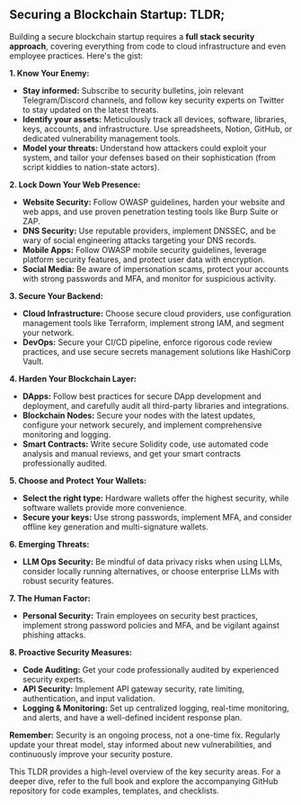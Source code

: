## Securing a Blockchain Startup: TLDR;

Building a secure blockchain startup requires a **full stack security approach**, covering everything from code to cloud infrastructure and even employee practices. Here's the gist:

**1. Know Your Enemy:**

* **Stay informed:** Subscribe to security bulletins, join relevant Telegram/Discord channels, and follow key security experts on Twitter to stay updated on the latest threats.
* **Identify your assets:** Meticulously track all devices, software, libraries, keys, accounts, and infrastructure. Use spreadsheets, Notion, GitHub, or dedicated vulnerability management tools.
* **Model your threats:** Understand how attackers could exploit your system, and tailor your defenses based on their sophistication (from script kiddies to nation-state actors). 

**2.  Lock Down Your Web Presence:**

* **Website Security:** Follow OWASP guidelines, harden your website and web apps, and use proven penetration testing tools like Burp Suite or ZAP.
* **DNS Security:**  Use reputable providers, implement DNSSEC, and be wary of social engineering attacks targeting your DNS records.
* **Mobile Apps:**  Follow OWASP mobile security guidelines, leverage platform security features, and protect user data with encryption.
* **Social Media:** Be aware of impersonation scams, protect your accounts with strong passwords and MFA, and monitor for suspicious activity.

**3. Secure Your Backend:**

* **Cloud Infrastructure:** Choose secure cloud providers, use configuration management tools like Terraform, implement strong IAM, and segment your network.
* **DevOps:** Secure your CI/CD pipeline, enforce rigorous code review practices, and use secure secrets management solutions like HashiCorp Vault.

**4.  Harden Your Blockchain Layer:**

* **DApps:**  Follow best practices for secure DApp development and deployment, and carefully audit all third-party libraries and integrations.
* **Blockchain Nodes:**  Secure your nodes with the latest updates, configure your network securely, and implement comprehensive monitoring and logging.
* **Smart Contracts:**  Write secure Solidity code, use automated code analysis and manual reviews, and get your smart contracts professionally audited.

**5. Choose and Protect Your Wallets:**

* **Select the right type:** Hardware wallets offer the highest security, while software wallets provide more convenience.
* **Secure your keys:**  Use strong passwords, implement MFA, and consider offline key generation and multi-signature wallets.

**6.  Emerging Threats:**

* **LLM Ops Security:**  Be mindful of data privacy risks when using LLMs, consider locally running alternatives, or choose enterprise LLMs with robust security features.

**7. The Human Factor:**

* **Personal Security:** Train employees on security best practices, implement strong password policies and MFA, and be vigilant against phishing attacks.

**8. Proactive Security Measures:**

* **Code Auditing:** Get your code professionally audited by experienced security experts.
* **API Security:** Implement API gateway security, rate limiting, authentication, and input validation.
* **Logging & Monitoring:**  Set up centralized logging, real-time monitoring, and alerts, and have a well-defined incident response plan.

**Remember:** Security is an ongoing process, not a one-time fix. Regularly update your threat model, stay informed about new vulnerabilities, and continuously improve your security posture.


This TLDR provides a high-level overview of the key security areas.  For a deeper dive, refer to the full book and explore the accompanying GitHub repository for code examples, templates, and checklists. 
